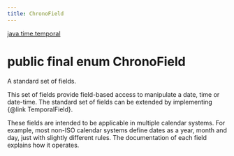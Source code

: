 ```yaml
---
title: ChronoField
---
```


[java.time.temporal](../packages/#java.time.temporal)

# public final enum ChronoField


A standard set of fields.
 <p>
 This set of fields provide field-based access to manipulate a date, time or date-time.
 The standard set of fields can be extended by implementing {@link TemporalField}.
 <p>
 These fields are intended to be applicable in multiple calendar systems.
 For example, most non-ISO calendar systems define dates as a year, month and day,
 just with slightly different rules.
 The documentation of each field explains how it operates.